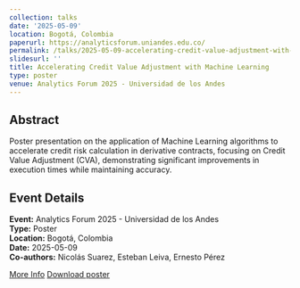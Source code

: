 ```yaml
---
collection: talks
date: '2025-05-09'
location: Bogotá, Colombia
paperurl: https://analyticsforum.uniandes.edu.co/
permalink: /talks/2025-05-09-accelerating-credit-value-adjustment-with-machine-learning
slidesurl: ''
title: Accelerating Credit Value Adjustment with Machine Learning
type: poster
venue: Analytics Forum 2025 - Universidad de los Andes
---
```


## Abstract

Poster presentation on the application of Machine Learning algorithms to accelerate credit risk calculation in derivative contracts, focusing on Credit Value Adjustment (CVA), demonstrating significant improvements in execution times while maintaining accuracy.

## Event Details

**Event:** Analytics Forum 2025 - Universidad de los Andes  
**Type:** Poster  
**Location:** Bogotá, Colombia  
**Date:** 2025-05-09  
**Co-authors:** Nicolás Suarez, Esteban Leiva, Ernesto Pérez  

<div class='cv-download-buttons'>
<a href='https://analyticsforum.uniandes.edu.co/' class='cv-download-btn' target='_blank'><i class='fas fa-info-circle'></i> More Info</a>
<a href='{{ base_path }}/files/slides/analytics-forum-2025-poster.pdf' class='cv-download-btn' target='_blank'><i class='fas fa-file-powerpoint'></i> Download poster</a>
</div>
